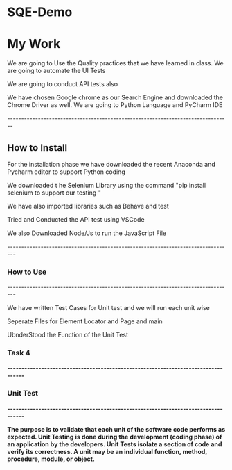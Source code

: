 # SQE-Demo
<h1>My Work</h1> 
<p>We are going to Use the Quality practices that we have learned in class. We are going to automate the UI Tests </p>
<p>We are going to conduct API tests also</p>
<p>We have chosen Google chrome as our Search Engine and downloaded the Chrome Driver as well. We are going to Python Language and PyCharm IDE</p>
--------------------------------------------------------------------------------
<h2>How to Install</h2>
<p>For the installation phase we have downloaded the recent Anaconda and Pycharm editor to support Python coding </p>
<p>We downloaded t he Selenium Library using the command "pip install selenium to support our testing  "</p>
<p>We have also imported libraries such as Behave and test</p>
<p>Tried and Conducted the API test using VSCode</p>
<p>We also Downloaded Node/Js to run the JavaScript File </p>
---------------------------------------------------------------------------------
<h3>How to Use</h3>
---------------------------------------------------------------------------------
<p>We have written Test Cases for Unit test and we will run each unit wise</p>
<p>Seperate Files for Element Locator and Page and main</p>
<p>UbnderStood the Function of the Unit Test</p>

<h3><b>Task 4<b/></h3>
----------------------------------------------------------------------------------
  <h3><b>Unit Test<b/></h3>
----------------------------------------------------------------------------------
<P>The purpose is to validate that each unit of the software code performs as expected. Unit Testing is done during the development (coding phase) of an application by the developers. Unit Tests isolate a section of code and verify its correctness. A unit may be an individual function, method, procedure, module, or object. </p>
    

